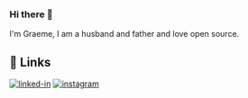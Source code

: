 ### Hi there 👋
I'm Graeme, I am a husband and father and love open source.
<!--
**graemearthur/graemearthur** is a ✨ _special_ ✨ repository because its `README.md` (this file) appears on your GitHub profile.

Here are some ideas to get you started:

- 🔭 I’m currently working on ...
- 🌱 I’m currently learning ...
- 👯 I’m looking to collaborate on ...
- 🤔 I’m looking for help with ...
- 💬 Ask me about ...
- 📫 How to reach me: ...
- 😄 Pronouns: ...
- ⚡ Fun fact: ...
-->
## 🔗 Links

[![linked-in](https://img.shields.io/badge/Linked_In-0077B5?style=for-the-badge&logo=LinkedIn&logoColor=white)](https://www.linkedin.com/in/graeme-arthur/)
[![instagram](https://img.shields.io/badge/Instagram-E4405F?style=for-the-badge&logo=instagram&logoColor=white)](https://www.instagram.com/graemearthur/)
